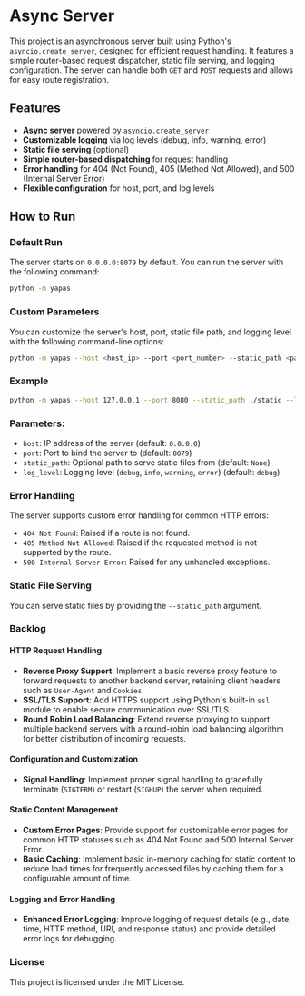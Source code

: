 # Async Server

This project is an asynchronous server built using Python's `asyncio.create_server`,
designed for efficient request handling. It features a simple router-based request dispatcher,
static file serving, and logging configuration.
The server can handle both `GET` and `POST` requests and allows for easy route registration.

## Features

- **Async server** powered by `asyncio.create_server`
- **Customizable logging** via log levels (debug, info, warning, error)
- **Static file serving** (optional)
- **Simple router-based dispatching** for request handling
- **Error handling** for 404 (Not Found), 405 (Method Not Allowed), and 500 (Internal Server Error)
- **Flexible configuration** for host, port, and log levels

## How to Run

### Default Run

The server starts on `0.0.0.0:8079` by default. You can run the server with the following command:

```bash
python -m yapas
```

### Custom Parameters

You can customize the server's host, port, static file path, and logging level
with the following command-line options:

```bash
python -m yapas --host <host_ip> --port <port_number> --static_path <path_to_static_files> --log_level <log_level>
```

### Example

```bash
python -m yapas --host 127.0.0.1 --port 8080 --static_path ./static --log_level info
```

### Parameters:

* `host`: IP address of the server (default: `0.0.0.0`)
* `port`: Port to bind the server to (default: `8079`)
* `static_path`: Optional path to serve static files from (default: `None`)
* `log_level`: Logging level (`debug`, `info`, `warning`, `error`) (default: `debug`)

### Error Handling

The server supports custom error handling for common HTTP errors:

* `404 Not Found`: Raised if a route is not found.
* `405 Method Not Allowed`: Raised if the requested method is not supported by the route.
* `500 Internal Server Error`: Raised for any unhandled exceptions.

### Static File Serving

You can serve static files by providing the `--static_path` argument.

### Backlog

#### HTTP Request Handling

* **Reverse Proxy Support**: Implement a basic reverse proxy feature to forward requests
  to another backend server, retaining client headers such as `User-Agent` and `Cookies`.
* **SSL/TLS Support**: Add HTTPS support using Python's built-in `ssl` module
  to enable secure communication over SSL/TLS.
* **Round Robin Load Balancing**: Extend reverse proxying to support multiple backend servers
  with a round-robin load balancing algorithm for better distribution of incoming requests.

#### Configuration and Customization

* **Signal Handling**: Implement proper signal handling to gracefully terminate (`SIGTERM`)
  or restart (`SIGHUP`) the server when required.

#### Static Content Management

* **Custom Error Pages**: Provide support for customizable error pages for common HTTP statuses
  such as 404 Not Found and 500 Internal Server Error.
* **Basic Caching**: Implement basic in-memory caching for static content to reduce load times
  for frequently accessed files by caching them for a configurable amount of time.

#### Logging and Error Handling

* **Enhanced Error Logging**: Improve logging of request details
  (e.g., date, time, HTTP method, URI, and response status) and provide detailed error logs
  for debugging.

### License

This project is licensed under the MIT License.





